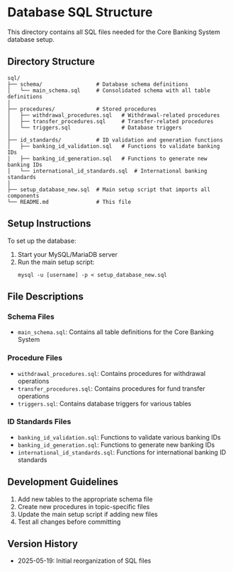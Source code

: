 # Database SQL Structure

This directory contains all SQL files needed for the Core Banking System database setup.

## Directory Structure

```
sql/
├── schema/                 # Database schema definitions
│   └── main_schema.sql     # Consolidated schema with all table definitions
│
├── procedures/             # Stored procedures
│   ├── withdrawal_procedures.sql   # Withdrawal-related procedures
│   ├── transfer_procedures.sql     # Transfer-related procedures
│   └── triggers.sql                # Database triggers
│
├── id_standards/           # ID validation and generation functions
│   ├── banking_id_validation.sql   # Functions to validate banking IDs
│   ├── banking_id_generation.sql   # Functions to generate new banking IDs
│   └── international_id_standards.sql  # International banking standards
│
├── setup_database_new.sql  # Main setup script that imports all components
└── README.md               # This file
```

## Setup Instructions

To set up the database:

1. Start your MySQL/MariaDB server
2. Run the main setup script:
   ```
   mysql -u [username] -p < setup_database_new.sql
   ```

## File Descriptions

### Schema Files

- `main_schema.sql`: Contains all table definitions for the Core Banking System

### Procedure Files

- `withdrawal_procedures.sql`: Contains procedures for withdrawal operations
- `transfer_procedures.sql`: Contains procedures for fund transfer operations
- `triggers.sql`: Contains database triggers for various tables

### ID Standards Files

- `banking_id_validation.sql`: Functions to validate various banking IDs
- `banking_id_generation.sql`: Functions to generate new banking IDs
- `international_id_standards.sql`: Functions for international banking ID standards

## Development Guidelines

1. Add new tables to the appropriate schema file
2. Create new procedures in topic-specific files
3. Update the main setup script if adding new files
4. Test all changes before committing

## Version History

- 2025-05-19: Initial reorganization of SQL files
